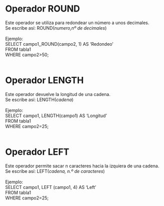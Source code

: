 <h1><b>Operador ROUND</b></h1>
Este operador se utiliza para redondear un número a unos decimales.<br/>
Se escribe así: ROUND(<i>numero,nº de decimales</i>)<br/>
<br/>
Ejemplo:<br/>
SELECT campo1,,ROUND(campo2, 1) AS ‘Redondeo’<br/>
FROM tabla1<br/>
WHERE campo2>50;
<br/>
<br/>
<h1><b>Operador LENGTH</b></h1>
Este operador devuelve la longitud de una cadena.<br/>
Se escribe así: LENGTH(<i>cadena</i>)<br/>
<br/>
Ejemplo:<br/>
SELECT campo1, LENGTH(campo1) AS ‘Longitud’<br/>
FROM tabla1<br/>
WHERE campo2=25;
<br/>
<br/>
<h1><b>Operador LEFT</b></h1>
Este operador permite sacar n caracteres hacia la izquiera de una cadena.<br/>
Se escribe así: LEFT(<i>cadena, n.º de caracteres</i>)<br/>
<br/>
Ejemplo:<br/>
SELECT campo1, LEFT (campo1, 4) AS ‘Left’<br/>
FROM tabla1<br/>
WHERE campo2=25;
